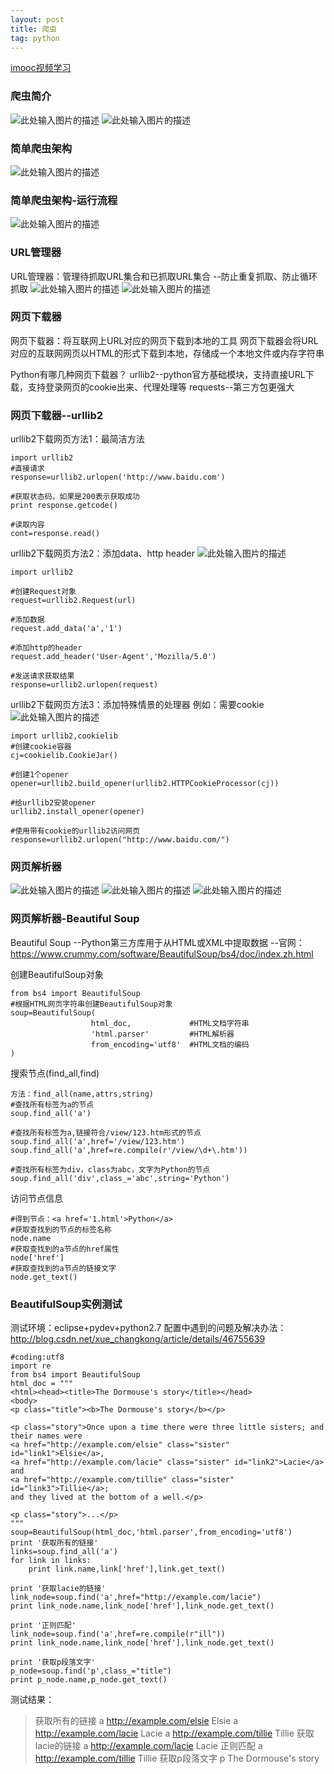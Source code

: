 ```yaml
---
layout: post
title: 爬虫
tag: python
---
```

[imooc视频学习][1]
### 爬虫简介
![此处输入图片的描述][2]
![此处输入图片的描述][3]
### 简单爬虫架构
![此处输入图片的描述][4]
### 简单爬虫架构-运行流程
![此处输入图片的描述][5]
### URL管理器
URL管理器：管理待抓取URL集合和已抓取URL集合
--防止重复抓取、防止循环抓取
![此处输入图片的描述][6]
![此处输入图片的描述][7]
### 网页下载器
网页下载器：将互联网上URL对应的网页下载到本地的工具
网页下载器会将URL对应的互联网网页以HTML的形式下载到本地，存储成一个本地文件或内存字符串

Python有哪几种网页下载器？
urllib2--python官方基础模块，支持直接URL下载，支持登录网页的cookie出来、代理处理等
requests--第三方包更强大

### 网页下载器--urllib2
urllib2下载网页方法1：最简洁方法
```
import urllib2
#直接请求
response=urllib2.urlopen('http://www.baidu.com')

#获取状态码，如果是200表示获取成功
print response.getcode()

#读取内容
cont=response.read()
```
urllib2下载网页方法2：添加data、http header
![此处输入图片的描述][8]
```
import urllib2

#创建Request对象
request=urllib2.Request(url)

#添加数据
request.add_data('a','1')

#添加http的header
request.add_header('User-Agent','Mozilla/5.0')

#发送请求获取结果
response=urllib2.urlopen(request)
```

urllib2下载网页方法3：添加特殊情景的处理器
例如：需要cookie
![此处输入图片的描述][9]
```
import urllib2,cookielib
#创建cookie容器
cj=cookielib.CookieJar()

#创建1个opener
opener=urllib2.build_opener(urllib2.HTTPCookieProcessor(cj))

#给urllib2安装opener
urllib2.install_opener(opener)

#使用带有cookie的urllib2访问网页
response=urllib2.urlopen("http://www.baidu.com/")
```
### 网页解析器
![此处输入图片的描述][10]
![此处输入图片的描述][11]
![此处输入图片的描述][12]

### 网页解析器-Beautiful Soup
Beautiful Soup
--Python第三方库用于从HTML或XML中提取数据
--官网：https://www.crummy.com/software/BeautifulSoup/bs4/doc/index.zh.html

创建BeautifulSoup对象
```
from bs4 import BeautifulSoup
#根据HTML网页字符串创建BeautifulSoup对象
soup=BeautifulSoup(
                  html_doc,             #HTML文档字符串
                  'html.parser'         #HTML解析器
                  from_encoding='utf8'  #HTML文档的编码
)
```
搜索节点(find_all,find)
```
方法：find_all(name,attrs,string)
#查找所有标签为a的节点
soup.find_all('a')

#查找所有标签为a,链接符合/view/123.htm形式的节点
soup.find_all('a',href='/view/123.htm')
soup.find_all('a',href=re.compile(r'/view/\d+\.htm'))

#查找所有标签为div，class为abc，文字为Python的节点
soup.find_all('div',class_='abc',string='Python')
```

访问节点信息
```
#得到节点：<a href='1.html'>Python</a>
#获取查找到的节点的标签名称
node.name
#获取查找到的a节点的href属性
node['href']
#获取查找到的a节点的链接文字
node.get_text()
```

### BeautifulSoup实例测试
测试环境：eclipse+pydev+python2.7
配置中遇到的问题及解决办法：http://blog.csdn.net/xue_changkong/article/details/46755639
```
#coding:utf8
import re
from bs4 import BeautifulSoup
html_doc = """
<html><head><title>The Dormouse's story</title></head>
<body>
<p class="title"><b>The Dormouse's story</b></p>

<p class="story">Once upon a time there were three little sisters; and their names were
<a href="http://example.com/elsie" class="sister" id="link1">Elsie</a>,
<a href="http://example.com/lacie" class="sister" id="link2">Lacie</a> and
<a href="http://example.com/tillie" class="sister" id="link3">Tillie</a>;
and they lived at the bottom of a well.</p>

<p class="story">...</p>
"""
soup=BeautifulSoup(html_doc,'html.parser',from_encoding='utf8')
print '获取所有的链接'
links=soup.find_all('a')
for link in links:
    print link.name,link['href'],link.get_text()

print '获取lacie的链接'
link_node=soup.find('a',href="http://example.com/lacie")
print link_node.name,link_node['href'],link_node.get_text()

print '正则匹配'
link_node=soup.find('a',href=re.compile(r"ill"))
print link_node.name,link_node['href'],link_node.get_text()

print '获取p段落文字'
p_node=soup.find('p',class_="title")
print p_node.name,p_node.get_text()
```

测试结果：

> 获取所有的链接 a http://example.com/elsie Elsie a http://example.com/lacie
> Lacie a http://example.com/tillie Tillie 获取lacie的链接 a
> http://example.com/lacie Lacie 正则匹配 a http://example.com/tillie Tillie
> 获取p段落文字 p The Dormouse's story


  [1]: http://www.imooc.com/learn/563
  [2]: http://omztq7zo1.bkt.clouddn.com/%E7%88%AC%E8%99%AB%E7%AE%80%E4%BB%8B.png
  [3]: http://omztq7zo1.bkt.clouddn.com/%E7%88%AC%E8%99%AB%E7%AE%80%E4%BB%8B2.png
  [4]: http://omztq7zo1.bkt.clouddn.com/%E7%88%AC%E8%99%AB%E6%9E%B6%E6%9E%84.png
  [5]: http://omztq7zo1.bkt.clouddn.com/%E8%BF%90%E8%A1%8C%E6%B5%81%E7%A8%8B.png
  [6]: http://omztq7zo1.bkt.clouddn.com/URL%E7%AE%A1%E7%90%86%E5%99%A8.png
  [7]: http://omztq7zo1.bkt.clouddn.com/url%E7%AE%A1%E7%90%86%E5%99%A8%E5%AE%9E%E7%8E%B0%E6%96%B9%E5%BC%8F.png
  [8]: http://omztq7zo1.bkt.clouddn.com/urllib2-2.png
  [9]: http://omztq7zo1.bkt.clouddn.com/urllib2-3.png
  [10]: http://omztq7zo1.bkt.clouddn.com/%E7%BD%91%E9%A1%B5%E8%A7%A3%E6%9E%90%E5%99%A8.png
  [11]: http://omztq7zo1.bkt.clouddn.com/%E7%BD%91%E9%A1%B5%E8%A7%A3%E6%9E%90%E5%99%A82.png
  [12]: http://omztq7zo1.bkt.clouddn.com/%E7%BD%91%E9%A1%B5%E8%A7%A3%E6%9E%90%E5%99%A83.png